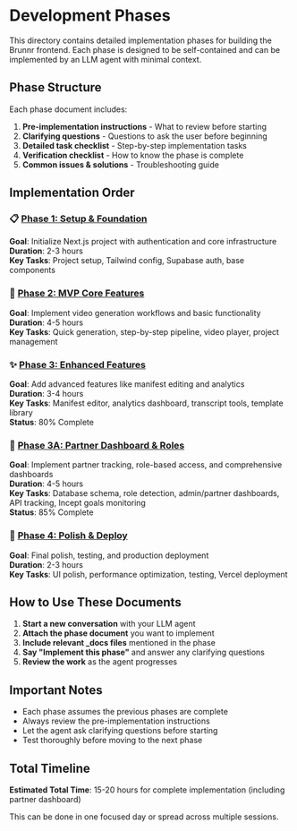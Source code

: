 # Development Phases

This directory contains detailed implementation phases for building the Brunnr frontend. Each phase is designed to be self-contained and can be implemented by an LLM agent with minimal context.

## Phase Structure

Each phase document includes:
1. **Pre-implementation instructions** - What to review before starting
2. **Clarifying questions** - Questions to ask the user before beginning
3. **Detailed task checklist** - Step-by-step implementation tasks
4. **Verification checklist** - How to know the phase is complete
5. **Common issues & solutions** - Troubleshooting guide

## Implementation Order

### 📋 [Phase 1: Setup & Foundation](./01-setup-phase.md)
**Goal**: Initialize Next.js project with authentication and core infrastructure  
**Duration**: 2-3 hours  
**Key Tasks**: Project setup, Tailwind config, Supabase auth, base components

### 🚀 [Phase 2: MVP Core Features](./02-mvp-core-features.md) 
**Goal**: Implement video generation workflows and basic functionality  
**Duration**: 4-5 hours  
**Key Tasks**: Quick generation, step-by-step pipeline, video player, project management

### ✨ [Phase 3: Enhanced Features](./03-enhanced-features.md)
**Goal**: Add advanced features like manifest editing and analytics  
**Duration**: 3-4 hours  
**Key Tasks**: Manifest editor, analytics dashboard, transcript tools, template library  
**Status**: 80% Complete

### 🔐 [Phase 3A: Partner Dashboard & Roles](./03a-partner-dashboard-and-roles.md)
**Goal**: Implement partner tracking, role-based access, and comprehensive dashboards  
**Duration**: 4-5 hours  
**Key Tasks**: Database schema, role detection, admin/partner dashboards, API tracking, Incept goals monitoring  
**Status**: 85% Complete

### 🎯 [Phase 4: Polish & Deploy](./04-polish-and-deploy.md)
**Goal**: Final polish, testing, and production deployment  
**Duration**: 2-3 hours  
**Key Tasks**: UI polish, performance optimization, testing, Vercel deployment

## How to Use These Documents

1. **Start a new conversation** with your LLM agent
2. **Attach the phase document** you want to implement
3. **Include relevant _docs files** mentioned in the phase
4. **Say "Implement this phase"** and answer any clarifying questions
5. **Review the work** as the agent progresses

## Important Notes

- Each phase assumes the previous phases are complete
- Always review the pre-implementation instructions
- Let the agent ask clarifying questions before starting
- Test thoroughly before moving to the next phase

## Total Timeline

**Estimated Total Time**: 15-20 hours for complete implementation (including partner dashboard)

This can be done in one focused day or spread across multiple sessions.
